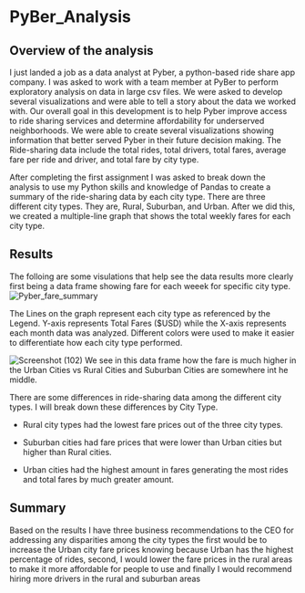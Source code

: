 # PyBer_Analysis

## Overview of the analysis

I just landed a job as a data analyst at Pyber, a python-based ride share app company. I was asked to work with a team member at PyBer to perform exploratory analysis on data in large csv files. We were asked to develop several visualizations and were able to tell a story about the data we worked with. Our overall goal in this development is to help Pyber improve access to ride sharing services and determine affordability for underserved neighborhoods. We were able to create several visualizations showing information that better served Pyber in their future decision making. The Ride-sharing data include the total rides, total drivers, total fares, average fare per ride and driver, and total fare by city type. 

After completing the first assignment I was asked to break down the analysis to use my Python skills and knowledge of Pandas to create a summary  of the ride-sharing data by each city type. There are three different city types. They are, Rural, Suburban, and Urban. After we did this, we created a multiple-line graph that shows the total weekly fares for each city type. 



## Results 
The folloing are some visulations that help see the data results more clearly first being a data frame showing fare for each weeek for specific city type. 
![Pyber_fare_summary](https://user-images.githubusercontent.com/94208810/145644418-b1479d82-87d6-4ebb-8a9e-672248ad1ffa.png)

The Lines on the graph represent each city type as referenced by the Legend. 
Y-axis represents Total Fares ($USD) while the X-axis represents each month data was analyzed. Different colors were used to make it easier to differentiate how each city type performed. 

![Screenshot (102)](https://user-images.githubusercontent.com/94208810/145681346-3c635546-4af6-4bc8-8978-3f16f93cebca.png)
We see in this data frame how the fare is much higher in the Urban Cities vs Rural Cities and Suburban Cities are somewhere int he middle. 

There are some differences in ride-sharing data among the different city types. I will break down these differences by City Type.
  - Rural city types had the lowest fare prices out of the three city types. 
    
  - Suburban cities had fare prices that were lower than Urban cities but higher than Rural cities.
  
  - Urban cities had the highest amount in fares generating the most rides and total fares by much greater amount. 


## Summary

Based on the results I have three business recommendations to the CEO for addressing any disparities among the city types the first would be to increase the Urban city fare prices knowing because Urban has the highest percentage of rides, second, I would lower the fare prices in the rural areas to make it more affordable for people to use and finally I would recommend hiring more drivers in the rural and suburban areas 

